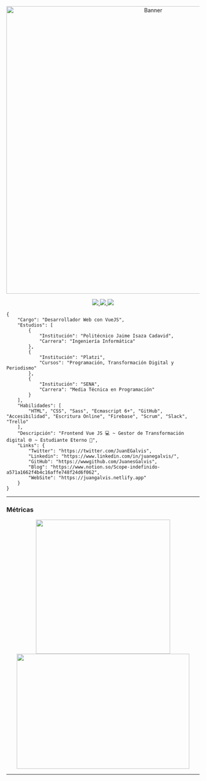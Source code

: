 <p align="center"> <img src="https://i.ibb.co/fkqbwSY/Encabezado-de-blog-1200x600-px.jpg" alt="Banner" width="750" />  </p>

<p align="center"> <a href="https://twitter.com/JuanEGalvis"> <img src="https://img.icons8.com/fluent/48/000000/twitter.png" /> </a> <a href="https://www.linkedin.com/in/juanegalvis/"> <img src="https://img.icons8.com/color/48/000000/linkedin.png" /> </a> <a href="https://www.instagram.com/juanesgalvisb/"> <img src="https://img.icons8.com/fluent/48/000000/instagram-new.png" /> </a>
</p>


````
{
    "Cargo": "Desarrollador Web con VueJS",
    "Estudios": [
        {
            "Institución": "Politécnico Jaime Isaza Cadavid",
            "Carrera": "Ingeniería Informática"
        },
        {
            "Institución": "Platzi",
            "Cursos": "Programación, Transformación Digital y Periodismo"
        },
        {
            "Institución": "SENA",
            "Carrera": "Media Técnica en Programación"
        }
    ],
    "Habilidades": [
        "HTML", "CSS", "Sass", "Ecmascript 6+", "GitHub", "Accesibilidad", "Escritura Online", "Firebase", "Scrum", "Slack", "Trello"
    ],
    "Descripción": "Frontend Vue JS 💻 ~ Gestor de Transformación digital 🌐 ~ Estudiante Eterno 💚",
    "Links": {
        "Twitter": "https://twitter.com/JuanEGalvis",
        "Linkedin": "https://www.linkedin.com/in/juanegalvis/",
        "GitHub": "https://wwwgithub.com/JuanesGalvis",
        "Blog": "https://www.notion.so/Scope-indefinido-a571a1662f4b4c16affe748f24d6f062",
        "WebSite": "https://juangalvis.netlify.app"
    }
}
````

---------------------------------------------

<h3> Métricas </h3>
<p align="center">  <img src="https://github-readme-stats.vercel.app/api/top-langs/?username=JuanesGalvis&theme=radical" width="350" /> <img src="https://github-readme-stats.vercel.app/api?username=JuanesGalvis&theme=radical" width="450" height="300" /> </p>

---------------------------------------------
